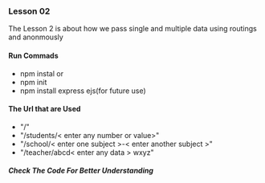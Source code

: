 ### Lesson 02
The Lesson 2 is about how we pass single and multiple data using routings and anonmously

#### Run Commads
- npm instal
or 
- npm init
- npm install express ejs(for future use)

#### The Url that are Used

- "/"
- "/students/< enter any number or value>"
- "/school/< enter one subject >-< enter another subject >"
- "/teacher/abcd< enter any data > wxyz"

##### Check The Code For Better Understanding 